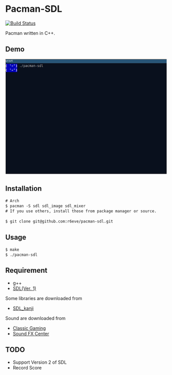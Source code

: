 Pacman-SDL
==========
[![Build Status][]][CI Results]

Pacman written in C++.

## Demo

![pacman-sdl-demo][pacman-sdl-demo]

## Installation

```console
# Arch
$ pacman -S sdl sdl_image sdl_mixer
# If you use others, install those from package manager or source.

$ git clone git@github.com:r6eve/pacman-sdl.git
```

## Usage

```console
$ make
$ ./pacman-sdl
```

## Requirement

* g++
* [SDL(Ver. 1)][sdl_ver_1]

Some libraries are downloaded from
* [SDL_kanji][sdl_kanji]

Sound are downloaded from
* [Classic Gaming][classic_gaming]
* [Sound FX Center][sound_fx_center]

## TODO

* Support Version 2 of SDL
* Record Score

[Build Status]: https://travis-ci.org/r6eve/pacman-sdl.svg?branch=master
[CI Results]: https://travis-ci.org/r6eve/pacman-sdl
[pacman-sdl-demo]: https://raw.githubusercontent.com/r6eve/screenshots/master/pacman-sdl/pacman-sdl.gif
[sdl_ver_1]: http://www.libsdl.org/
[sdl_kanji]: http://shinh.skr.jp/sdlkanji/
[classic_gaming]: http://www.classicgaming.cc/classics/pac-man/sounds.php
[sound_fx_center]: http://soundfxcenter.com/download-sound/pacman-siren-sound-effect/
